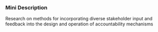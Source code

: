 ### Mini Description

Research on methods for incorporating diverse stakeholder input and feedback into the design and operation of accountability mechanisms
